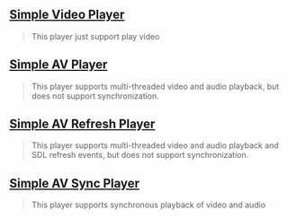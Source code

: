 ## [Simple Video Player](./simple_video_player.c)
> This player just support play video
## [Simple AV Player](./simple_av_player.c)
> This player supports multi-threaded video and audio playback, but does not support synchronization.
## [Simple AV Refresh Player](./simple_av_refresh_player.c)
> This player supports multi-threaded video and audio playback and SDL refresh events, but does not support synchronization.
## [Simple AV Sync Player](./simple_av_sync_player.c)
> This player supports synchronous playback of video and audio